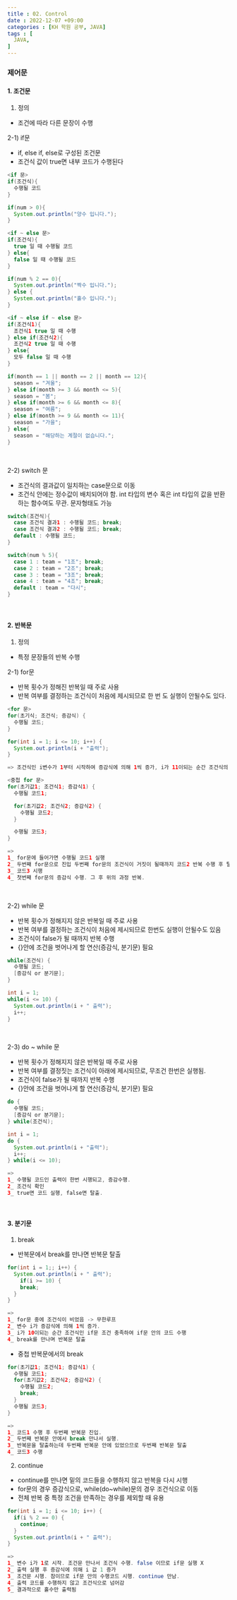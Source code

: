 ```yaml
---
title : 02. Control
date : 2022-12-07 +09:00
categories : [KH 학원 공부, JAVA]
tags : [
  JAVA,
]
---
```


### 제어문

#### 1. 조건문

1) 정의
- 조건에 따라 다른 문장이 수행

2-1) if문
- if, else if, else로 구성된 조건문
- 조건식 값이 true면 내부 코드가 수행된다

```java
<if 문>
if(조건식){
  수행될 코드
}

if(num > 0){
  System.out.println("양수 입니다.");
}
```
```java
<if ~ else 문>
if(조건식){
  true 일 때 수행될 코드
} else{
  false 일 때 수행될 코드
}

if(num % 2 == 0){
  System.out.println("짝수 입니다.");
} else {
  System.out.println("홀수 입니다.");
}
```
```java
<if ~ else if ~ else 문>
if(조건식1){
  조건식1 true 일 때 수행
} else if(조건식2){
  조건식2 true 일 때 수행
} else{
  모두 false 일 때 수행
}

if(month == 1 || month == 2 || month == 12){
  season = "겨울";
} else if(month >= 3 && month <= 5){
  season = "봄";
} else if(month >= 6 && month <= 8){
  season = "여름";
} else if(month >= 9 && month <= 11){
  season = "가을";
} else{
  season = "해당하는 계절이 없습니다.";
}
```

<br>

2-2) switch 문
- 조건식의 결과값이 일치하는 case문으로 이동
- 조건식 안에는 정수값이 배치되어야 함. int 타입의 변수 혹은 int 타입의 값을 반환하는 함수여도 무관. 문자형태도 가능

```java
switch(조건식){
  case 조건식 결과1 : 수행될 코드; break;
  case 조건식 결과2 : 수행될 코드; break;
  default : 수행될 코드;
}

switch(num % 5){
  case 1 : team = "1조"; break;
  case 2 : team = "2조"; break;
  case 3 : team = "3조"; break;
  case 4 : team = "4조"; break;
  default : team = "다시";
}
```

<br>

#### 2. 반복문
1) 정의
- 특정 문장들의 반복 수행

2-1) for문
- 반복 횟수가 정해진 반복일 때 주로 사용
- 반복 여부를 결정하는 조건식이 처음에 제시되므로 한 번 도 실행이 안될수도 있다.

```java
<for 문>
for(초기식; 조건식; 증감식) {
  수행될 코드;
}

for(int i = 1; i <= 10; i++) {
  System.out.println(i + "출력");
}

=> 조건식인 i변수가 1부터 시작하여 증감식에 의해 1씩 증가, i가 11이되는 순간 조건식의 결과값이 false로 바뀌고, 반복문 탈출.
```
```java
<중첩 for 문>
for(초기값1; 조건식1; 증감식1) {
  수행될 코드1;

  for(초기값2; 조건식2; 증감식2) {
    수행될 코드2;
  }

  수행될 코드3;
}

=>
1_ for문에 들어가면 수행될 코드1 실행
2_ 두번째 for문으로 진입 두번째 for문의 조건식이 거짓이 될때까지 코드2 반복 수행 후 탈출
3_ 코드3 시행
4_ 첫번째 for문의 증감식 수행. 그 후 위의 과정 반복.
```

<br>

2-2) while 문
- 반복 횟수가 정해지지 않은 반복일 때 주로 사용
- 반복 여부를 결정하는 조건식이 처음에 제시되므로 한번도 실행이 안될수도 있음
- 조건식이 false가 될 때까지 반복 수행
- {}안에 조건을 벗어나게 할 연산(증감식, 분기문) 필요

```java
while(조건식) {
  수행될 코드;
  [증감식 or 분기문];
}

int i = 1;
while(i <= 10) {
  System.out.println(i + " 출력");
  i++;
}
```

<br>

2-3) do ~ while 문
- 반복 횟수가 정해지지 않은 반복일 때 주로 사용
- 반복 여부를 결정짓는 조건식이 아래에 제시되므로, 무조건 한번은 실행됨.
- 조건식이 false가 될 때까지 반복 수행
- {}안에 조건을 벗어나게 할 연산(증감식, 분기문) 필요

```java
do {
  수행될 코드;
  [증감식 or 분기문];
} while(조건식);

int i = 1;
do {
  System.out.println(i + "출력");
  i++;
} while(i <= 10);

=>
1_ 수행될 코드인 출력이 한번 시행되고, 증감수행.
2_ 조건식 확인
3_ true면 코드 실행, false면 탈출.
```

<br>

#### 3. 분기문
1) break
- 반복문에서 break를 만나면 반복문 탈출

```java
for(int i = 1;; i++) {
  System.out.println(i + " 출력");
    if(i >= 10) {
    break;
  }
}

=>
1_ for문 중에 조건식이 비었음 -> 무한루프
2_ 변수 i가 증감식에 의해 1씩 증가.
3_ i가 10이되는 순간 조건식인 if문 조건 충족하여 if문 안의 코드 수행
4_ break를 만나며 반복문 탈출
```

- 중첩 반복문에서의 break

```java
for(초기값1; 조건식1; 증감식1) {
  수행될 코드1;
  for(초기값2; 조건식2; 증감식2) {
    수행될 코드2;
    break;
  }
  수행될 코드3;
}

=>
1_ 코드1 수행 후 두번째 반복문 진입.
2_ 두번째 반복문 안에서 break 만나서 실행.
3_ 반복문을 탈출하는데 두번째 반복문 안에 있었으므로 두번째 반복문 탈출
4_ 코드3 수행
```

2) continue
- continue를 만나면 밑의 코드들을 수행하지 않고 반복을 다시 시행
- for문의 경우 증감식으로, while(do~while)문의 경우 조건식으로 이동
- 전체 반복 중 특정 조건을 만족하는 경우를 제외할 때 유용

```java
for(int i = 1; i <= 10; i++) {
  if(i % 2 == 0) {
    continue;
  }
  System.out.println(i + " 출력");
}

=>
1_ 변수 i가 1로 시작. 조건문 만나서 조건식 수행. false 이므로 if문 실행 X
2_ 출력 실행 후 증감식에 의해 i 값 1 증가
3_ 조건문 시행. 참이므로 if문 안의 수행코드 시행. continue 만남.
4_ 출력 코드를 수행하지 않고 조건식으로 넘어감
5_ 결과적으로 홀수만 출력됨
```
